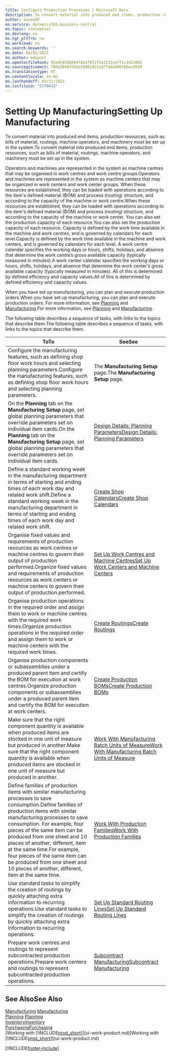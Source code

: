 ```yaml
---
title: Configure Production Processes | Microsoft Docs
description: To convert material into produced end items, production resources, such as bills of material, routings, machine operators, and machinery must be set up in the system.
author: SorenGP
ms.service: dynamics365-business-central
ms.topic: conceptual
ms.devlang: na
ms.tgt_pltfrm: na
ms.workload: na
ms.search.keywords: ''
ms.date: 04/01/2021
ms.author: edupont
ms.openlocfilehash: 05e9585db60478bdf872f5e3132ceff1c34220b5
ms.sourcegitcommit: 766e2840fd16efb901d211d7fa64d96766ac99d9
ms.translationtype: HT
ms.contentlocale: en-AU
ms.lasthandoff: 03/31/2021
ms.locfileid: "5779415"
---
```

# <a name="setting-up-manufacturing"></a><span data-ttu-id="a6976-103">Setting Up Manufacturing</span><span class="sxs-lookup"><span data-stu-id="a6976-103">Setting Up Manufacturing</span></span>
<span data-ttu-id="a6976-104">To convert material into produced end items, production resources, such as bills of material, routings, machine operators, and machinery must be set up in the system.</span><span class="sxs-lookup"><span data-stu-id="a6976-104">To convert material into produced end items, production resources, such as bills of material, routings, machine operators, and machinery must be set up in the system.</span></span>

<span data-ttu-id="a6976-105">Operators and machines are represented in the system as machine centres that may be organised in work centres and work centre groups.</span><span class="sxs-lookup"><span data-stu-id="a6976-105">Operators and machines are represented in the system as machine centers that may be organized in work centers and work center groups.</span></span> <span data-ttu-id="a6976-106">When these resources are established, they can be loaded with operations according to the item's defined material (BOM) and process (routing) structure, and according to the capacity of the machine or work centre.</span><span class="sxs-lookup"><span data-stu-id="a6976-106">When these resources are established, they can be loaded with operations according to the item's defined material (BOM) and process (routing) structure, and according to the capacity of the machine or work center.</span></span> <span data-ttu-id="a6976-107">You can also set the production capacity of each resource.</span><span class="sxs-lookup"><span data-stu-id="a6976-107">You can also set the production capacity of each resource.</span></span> <span data-ttu-id="a6976-108">Capacity is defined by the work time available in the machine and work centres, and is governed by calendars for each level.</span><span class="sxs-lookup"><span data-stu-id="a6976-108">Capacity is defined by the work time available in the machine and work centers, and is governed by calendars for each level.</span></span> <span data-ttu-id="a6976-109">A work centre calendar specifies the working days or hours, shifts, holidays, and absence that determine the work centre’s gross available capacity (typically measured in minutes).</span><span class="sxs-lookup"><span data-stu-id="a6976-109">A work center calendar specifies the working days or hours, shifts, holidays, and absence that determine the work center’s gross available capacity (typically measured in minutes).</span></span> <span data-ttu-id="a6976-110">All of this is determined by defined efficiency and capacity values.</span><span class="sxs-lookup"><span data-stu-id="a6976-110">All of this is determined by defined efficiency and capacity values.</span></span>  

<span data-ttu-id="a6976-111">When you have set up manufacturing, you can plan and execute production orders.</span><span class="sxs-lookup"><span data-stu-id="a6976-111">When you have set up manufacturing, you can plan and execute production orders.</span></span> <span data-ttu-id="a6976-112">For more information, see [Planning](production-planning.md) and [Manufacturing](production-manage-manufacturing.md).</span><span class="sxs-lookup"><span data-stu-id="a6976-112">For more information, see [Planning](production-planning.md) and [Manufacturing](production-manage-manufacturing.md).</span></span>  



 <span data-ttu-id="a6976-113">The following table describes a sequence of tasks, with links to the topics that describe them.</span><span class="sxs-lookup"><span data-stu-id="a6976-113">The following table describes a sequence of tasks, with links to the topics that describe them.</span></span>   

|<span data-ttu-id="a6976-114">**To**</span><span class="sxs-lookup"><span data-stu-id="a6976-114">**To**</span></span>|<span data-ttu-id="a6976-115">**See**</span><span class="sxs-lookup"><span data-stu-id="a6976-115">**See**</span></span>|  
|------------|-------------|  
|<span data-ttu-id="a6976-116">Configure the manufacturing features, such as defining shop floor work hours and selecting planning parameters.</span><span class="sxs-lookup"><span data-stu-id="a6976-116">Configure the manufacturing features, such as defining shop floor work hours and selecting planning parameters.</span></span>|<span data-ttu-id="a6976-117">The **Manufacturing Setup** page.</span><span class="sxs-lookup"><span data-stu-id="a6976-117">The **Manufacturing Setup** page.</span></span>|
|<span data-ttu-id="a6976-118">On the **Planning** tab on the **Manufacturing Setup** page, set global planning parameters that override parameters set on individual item cards.</span><span class="sxs-lookup"><span data-stu-id="a6976-118">On the **Planning** tab on the **Manufacturing Setup** page, set global planning parameters that override parameters set on individual item cards.</span></span>|[<span data-ttu-id="a6976-119">Design Details: Planning Parameters</span><span class="sxs-lookup"><span data-stu-id="a6976-119">Design Details: Planning Parameters</span></span>](design-details-planning-parameters.md)|
|<span data-ttu-id="a6976-120">Define a standard working week in the manufacturing department in terms of starting and ending times of each work day and related work shift.</span><span class="sxs-lookup"><span data-stu-id="a6976-120">Define a standard working week in the manufacturing department in terms of starting and ending times of each work day and related work shift.</span></span>|[<span data-ttu-id="a6976-121">Create Shop Calendars</span><span class="sxs-lookup"><span data-stu-id="a6976-121">Create Shop Calendars</span></span>](production-how-to-create-work-center-calendars.md)|  
|<span data-ttu-id="a6976-122">Organise fixed values and requirements of production resources as work centres or machine centres to govern their output of production performed.</span><span class="sxs-lookup"><span data-stu-id="a6976-122">Organize fixed values and requirements of production resources as work centers or machine centers to govern their output of production performed.</span></span>|[<span data-ttu-id="a6976-123">Set Up Work Centres and Machine Centres</span><span class="sxs-lookup"><span data-stu-id="a6976-123">Set Up Work Centers and Machine Centers</span></span>](production-how-to-set-up-work-and-machine-centers.md)|
|<span data-ttu-id="a6976-124">Organise production operations in the required order and assign them to work or machine centres with the required work times.</span><span class="sxs-lookup"><span data-stu-id="a6976-124">Organize production operations in the required order and assign them to work or machine centers with the required work times.</span></span>|[<span data-ttu-id="a6976-125">Create Routings</span><span class="sxs-lookup"><span data-stu-id="a6976-125">Create Routings</span></span>](production-how-to-create-routings.md)|
|<span data-ttu-id="a6976-126">Organise production components or subassemblies under a produced parent item and certify the BOM for execution at work centres.</span><span class="sxs-lookup"><span data-stu-id="a6976-126">Organize production components or subassemblies under a produced parent item and certify the BOM for execution at work centers.</span></span>|[<span data-ttu-id="a6976-127">Create Production BOMs</span><span class="sxs-lookup"><span data-stu-id="a6976-127">Create Production BOMs</span></span>](production-how-to-create-production-boms.md)|
|<span data-ttu-id="a6976-128">Make sure that the right component quantity is available when produced items are stocked in one unit of measure but produced in another.</span><span class="sxs-lookup"><span data-stu-id="a6976-128">Make sure that the right component quantity is available when produced items are stocked in one unit of measure but produced in another.</span></span>|[<span data-ttu-id="a6976-129">Work With Manufacturing Batch Units of Measure</span><span class="sxs-lookup"><span data-stu-id="a6976-129">Work With Manufacturing Batch Units of Measure</span></span>](production-how-to-use-the-manufacturing-batch-unit-of-measure.md)|  
|<span data-ttu-id="a6976-130">Define families of production items with similar manufacturing processes to save consumption.</span><span class="sxs-lookup"><span data-stu-id="a6976-130">Define families of production items with similar manufacturing processes to save consumption.</span></span> <span data-ttu-id="a6976-131">For example, four pieces of the same item can be produced from one sheet and 10 pieces of another, different, item at the same time.</span><span class="sxs-lookup"><span data-stu-id="a6976-131">For example, four pieces of the same item can be produced from one sheet and 10 pieces of another, different, item at the same time.</span></span>|[<span data-ttu-id="a6976-132">Work With Production Families</span><span class="sxs-lookup"><span data-stu-id="a6976-132">Work With Production Families</span></span>](production-how-work-family.md)|
|<span data-ttu-id="a6976-133">Use standard tasks to simplify the creation of routings by quickly attaching extra information to recurring operations.</span><span class="sxs-lookup"><span data-stu-id="a6976-133">Use standard tasks to simplify the creation of routings by quickly attaching extra information to recurring operations.</span></span>|[<span data-ttu-id="a6976-134">Set Up Standard Routing Lines</span><span class="sxs-lookup"><span data-stu-id="a6976-134">Set Up Standard Routing Lines</span></span>](production-how-set-up-standard-routing-lines.md)|  
|<span data-ttu-id="a6976-135">Prepare work centres and routings to represent subcontracted production operations.</span><span class="sxs-lookup"><span data-stu-id="a6976-135">Prepare work centers and routings to represent subcontracted production operations.</span></span>|[<span data-ttu-id="a6976-136">Subcontract Manufacturing</span><span class="sxs-lookup"><span data-stu-id="a6976-136">Subcontract Manufacturing</span></span>](production-how-to-subcontract-manufacturing.md)|  

## <a name="see-also"></a><span data-ttu-id="a6976-137">See Also</span><span class="sxs-lookup"><span data-stu-id="a6976-137">See Also</span></span>
<span data-ttu-id="a6976-138">[Manufacturing](production-manage-manufacturing.md)  </span><span class="sxs-lookup"><span data-stu-id="a6976-138">[Manufacturing](production-manage-manufacturing.md)  </span></span>  
<span data-ttu-id="a6976-139">[Planning](production-planning.md) </span><span class="sxs-lookup"><span data-stu-id="a6976-139">[Planning](production-planning.md) </span></span>  
[<span data-ttu-id="a6976-140">Inventory</span><span class="sxs-lookup"><span data-stu-id="a6976-140">Inventory</span></span>](inventory-manage-inventory.md)  
[<span data-ttu-id="a6976-141">Purchasing</span><span class="sxs-lookup"><span data-stu-id="a6976-141">Purchasing</span></span>](purchasing-manage-purchasing.md)  
<span data-ttu-id="a6976-142">[Working with [!INCLUDE[prod_short](includes/prod_short.md)]](ui-work-product.md)</span><span class="sxs-lookup"><span data-stu-id="a6976-142">[Working with [!INCLUDE[prod_short](includes/prod_short.md)]](ui-work-product.md)</span></span>


[!INCLUDE[footer-include](includes/footer-banner.md)]